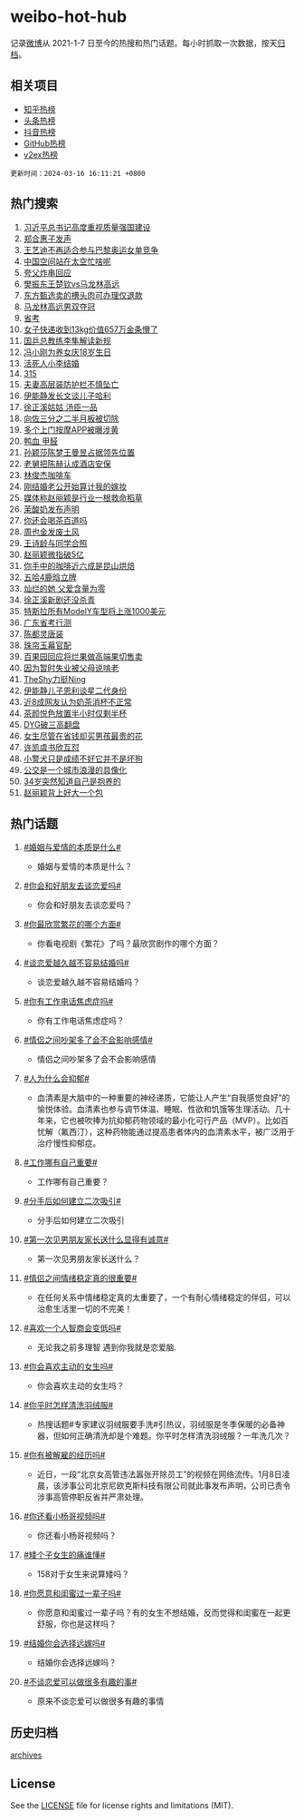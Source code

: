# weibo-hot-hub

记录[微博](https://www.weibo.com)从 2021-1-7 日至今的热搜和热门话题。每小时抓取一次数据，按天[归档](archives)。

## 相关项目

- [知乎热榜](https://github.com/lonnyzhang423/zhihu-hot-hub)
- [头条热榜](https://github.com/lonnyzhang423/toutiao-hot-hub)
- [抖音热榜](https://github.com/lonnyzhang423/douyin-hot-hub)
- [GitHub热榜](https://github.com/lonnyzhang423/github-hot-hub)
- [v2ex热榜](https://github.com/lonnyzhang423/v2ex-hot-hub)


`更新时间：2024-03-16 16:11:21 +0800`

## 热门搜索

1. [习近平总书记高度重视质量强国建设](https://m.weibo.cn/search?containerid=100103type%3D1%26t%3D10%26q%3D%23%E4%B9%A0%E8%BF%91%E5%B9%B3%E6%80%BB%E4%B9%A6%E8%AE%B0%E9%AB%98%E5%BA%A6%E9%87%8D%E8%A7%86%E8%B4%A8%E9%87%8F%E5%BC%BA%E5%9B%BD%E5%BB%BA%E8%AE%BE%23&stream_entry_id=51&isnewpage=1&extparam=seat%3D1%26c_type%3D51%26dgr%3D0%26filter_type%3Drealtimehot%26cate%3D10103%26stream_entry_id%3D51%26pos%3D0%26q%3D%2523%25E4%25B9%25A0%25E8%25BF%2591%25E5%25B9%25B3%25E6%2580%25BB%25E4%25B9%25A6%25E8%25AE%25B0%25E9%25AB%2598%25E5%25BA%25A6%25E9%2587%258D%25E8%25A7%2586%25E8%25B4%25A8%25E9%2587%258F%25E5%25BC%25BA%25E5%259B%25BD%25E5%25BB%25BA%25E8%25AE%25BE%2523%26display_time%3D1710576681%26pre_seqid%3D171057668103701573138)
1. [郑合惠子发声](https://m.weibo.cn/search?containerid=100103type%3D1%26t%3D10%26q%3D%23%E9%83%91%E5%90%88%E6%83%A0%E5%AD%90%E5%8F%91%E5%A3%B0%23&stream_entry_id=31&isnewpage=1&extparam=seat%3D1%26flag%3D1%26c_type%3D31%26cate%3D5001%26filter_type%3Drealtimehot%26dgr%3D0%26pos%3D0%26lcate%3D5001%26stream_entry_id%3D31%26band_rank%3D1%26realpos%3D1%26q%3D%2523%25E9%2583%2591%25E5%2590%2588%25E6%2583%25A0%25E5%25AD%2590%25E5%258F%2591%25E5%25A3%25B0%2523%26display_time%3D1710576681%26pre_seqid%3D171057668103701573138)
1. [王艺迪不再适合参与巴黎奥运女单竞争](https://m.weibo.cn/search?containerid=100103type%3D1%26t%3D10%26q%3D%23%E7%8E%8B%E8%89%BA%E8%BF%AA%E4%B8%8D%E5%86%8D%E9%80%82%E5%90%88%E5%8F%82%E4%B8%8E%E5%B7%B4%E9%BB%8E%E5%A5%A5%E8%BF%90%E5%A5%B3%E5%8D%95%E7%AB%9E%E4%BA%89%23&stream_entry_id=31&isnewpage=1&extparam=seat%3D1%26flag%3D1%26c_type%3D31%26cate%3D5001%26filter_type%3Drealtimehot%26dgr%3D0%26pos%3D1%26lcate%3D5001%26stream_entry_id%3D31%26band_rank%3D2%26realpos%3D2%26q%3D%2523%25E7%258E%258B%25E8%2589%25BA%25E8%25BF%25AA%25E4%25B8%258D%25E5%2586%258D%25E9%2580%2582%25E5%2590%2588%25E5%258F%2582%25E4%25B8%258E%25E5%25B7%25B4%25E9%25BB%258E%25E5%25A5%25A5%25E8%25BF%2590%25E5%25A5%25B3%25E5%258D%2595%25E7%25AB%259E%25E4%25BA%2589%2523%26display_time%3D1710576681%26pre_seqid%3D171057668103701573138)
1. [中国空间站在太空忙啥呢](https://m.weibo.cn/search?containerid=100103type%3D1%26t%3D10%26q%3D%23%E4%B8%AD%E5%9B%BD%E7%A9%BA%E9%97%B4%E7%AB%99%E5%9C%A8%E5%A4%AA%E7%A9%BA%E5%BF%99%E5%95%A5%E5%91%A2%23&stream_entry_id=31&isnewpage=1&extparam=seat%3D1%26flag%3D0%26c_type%3D31%26cate%3D5001%26filter_type%3Drealtimehot%26dgr%3D0%26pos%3D2%26lcate%3D5001%26stream_entry_id%3D31%26band_rank%3D3%26realpos%3D3%26q%3D%2523%25E4%25B8%25AD%25E5%259B%25BD%25E7%25A9%25BA%25E9%2597%25B4%25E7%25AB%2599%25E5%259C%25A8%25E5%25A4%25AA%25E7%25A9%25BA%25E5%25BF%2599%25E5%2595%25A5%25E5%2591%25A2%2523%26display_time%3D1710576681%26pre_seqid%3D171057668103701573138)
1. [夸父炸串回应](https://m.weibo.cn/search?containerid=100103type%3D1%26t%3D10%26q%3D%23%E5%A4%B8%E7%88%B6%E7%82%B8%E4%B8%B2%E5%9B%9E%E5%BA%94%23&stream_entry_id=31&isnewpage=1&extparam=seat%3D1%26flag%3D2%26c_type%3D31%26cate%3D5001%26filter_type%3Drealtimehot%26dgr%3D0%26pos%3D3%26lcate%3D5001%26stream_entry_id%3D31%26band_rank%3D4%26realpos%3D4%26q%3D%2523%25E5%25A4%25B8%25E7%2588%25B6%25E7%2582%25B8%25E4%25B8%25B2%25E5%259B%259E%25E5%25BA%2594%2523%26display_time%3D1710576681%26pre_seqid%3D171057668103701573138)
1. [樊振东王楚钦vs马龙林高远](https://m.weibo.cn/search?containerid=100103type%3D1%26t%3D10%26q%3D%23%E6%A8%8A%E6%8C%AF%E4%B8%9C%E7%8E%8B%E6%A5%9A%E9%92%A6vs%E9%A9%AC%E9%BE%99%E6%9E%97%E9%AB%98%E8%BF%9C%23&stream_entry_id=31&isnewpage=1&extparam=seat%3D1%26flag%3D1%26c_type%3D31%26cate%3D5001%26filter_type%3Drealtimehot%26dgr%3D0%26pos%3D4%26lcate%3D5001%26stream_entry_id%3D31%26band_rank%3D5%26realpos%3D5%26q%3D%2523%25E6%25A8%258A%25E6%258C%25AF%25E4%25B8%259C%25E7%258E%258B%25E6%25A5%259A%25E9%2592%25A6vs%25E9%25A9%25AC%25E9%25BE%2599%25E6%259E%2597%25E9%25AB%2598%25E8%25BF%259C%2523%26display_time%3D1710576681%26pre_seqid%3D171057668103701573138)
1. [东方甄选卖的槽头肉可办理仅退款](https://m.weibo.cn/search?containerid=100103type%3D1%26t%3D10%26q%3D%23%E4%B8%9C%E6%96%B9%E7%94%84%E9%80%89%E5%8D%96%E7%9A%84%E6%A7%BD%E5%A4%B4%E8%82%89%E5%8F%AF%E5%8A%9E%E7%90%86%E4%BB%85%E9%80%80%E6%AC%BE%23&stream_entry_id=31&isnewpage=1&extparam=seat%3D1%26flag%3D0%26c_type%3D31%26cate%3D5001%26filter_type%3Drealtimehot%26dgr%3D0%26pos%3D5%26lcate%3D5001%26stream_entry_id%3D31%26band_rank%3D6%26realpos%3D6%26q%3D%2523%25E4%25B8%259C%25E6%2596%25B9%25E7%2594%2584%25E9%2580%2589%25E5%258D%2596%25E7%259A%2584%25E6%25A7%25BD%25E5%25A4%25B4%25E8%2582%2589%25E5%258F%25AF%25E5%258A%259E%25E7%2590%2586%25E4%25BB%2585%25E9%2580%2580%25E6%25AC%25BE%2523%26display_time%3D1710576681%26pre_seqid%3D171057668103701573138)
1. [马龙林高远男双夺冠](https://m.weibo.cn/search?containerid=100103type%3D1%26t%3D10%26q%3D%23%E9%A9%AC%E9%BE%99%E6%9E%97%E9%AB%98%E8%BF%9C%E7%94%B7%E5%8F%8C%E5%A4%BA%E5%86%A0%23&stream_entry_id=31&isnewpage=1&extparam=seat%3D1%26flag%3D1%26c_type%3D31%26cate%3D5001%26filter_type%3Drealtimehot%26dgr%3D0%26pos%3D6%26lcate%3D5001%26stream_entry_id%3D31%26band_rank%3D7%26realpos%3D7%26q%3D%2523%25E9%25A9%25AC%25E9%25BE%2599%25E6%259E%2597%25E9%25AB%2598%25E8%25BF%259C%25E7%2594%25B7%25E5%258F%258C%25E5%25A4%25BA%25E5%2586%25A0%2523%26display_time%3D1710576681%26pre_seqid%3D171057668103701573138)
1. [省考](https://m.weibo.cn/search?containerid=100103type%3D1%26t%3D10%26q%3D%E7%9C%81%E8%80%83&stream_entry_id=31&isnewpage=1&extparam=seat%3D1%26flag%3D16%26c_type%3D31%26cate%3D5001%26filter_type%3Drealtimehot%26dgr%3D0%26pos%3D7%26lcate%3D5001%26stream_entry_id%3D31%26band_rank%3D8%26realpos%3D8%26q%3D%25E7%259C%2581%25E8%2580%2583%26display_time%3D1710576681%26pre_seqid%3D171057668103701573138)
1. [女子快递收到13kg价值657万金条懵了](https://m.weibo.cn/search?containerid=100103type%3D1%26t%3D10%26q%3D%23%E5%A5%B3%E5%AD%90%E5%BF%AB%E9%80%92%E6%94%B6%E5%88%B013kg%E4%BB%B7%E5%80%BC657%E4%B8%87%E9%87%91%E6%9D%A1%E6%87%B5%E4%BA%86%23&stream_entry_id=31&isnewpage=1&extparam=seat%3D1%26flag%3D0%26c_type%3D31%26cate%3D5001%26filter_type%3Drealtimehot%26dgr%3D0%26pos%3D8%26lcate%3D5001%26stream_entry_id%3D31%26band_rank%3D9%26realpos%3D9%26q%3D%2523%25E5%25A5%25B3%25E5%25AD%2590%25E5%25BF%25AB%25E9%2580%2592%25E6%2594%25B6%25E5%2588%25B013kg%25E4%25BB%25B7%25E5%2580%25BC657%25E4%25B8%2587%25E9%2587%2591%25E6%259D%25A1%25E6%2587%25B5%25E4%25BA%2586%2523%26display_time%3D1710576681%26pre_seqid%3D171057668103701573138)
1. [国乒总教练李隼解读新规](https://m.weibo.cn/search?containerid=100103type%3D1%26t%3D10%26q%3D%23%E5%9B%BD%E4%B9%92%E6%80%BB%E6%95%99%E7%BB%83%E6%9D%8E%E9%9A%BC%E8%A7%A3%E8%AF%BB%E6%96%B0%E8%A7%84%23&stream_entry_id=31&isnewpage=1&extparam=seat%3D1%26flag%3D1%26c_type%3D31%26cate%3D5001%26filter_type%3Drealtimehot%26dgr%3D0%26pos%3D9%26lcate%3D5001%26stream_entry_id%3D31%26band_rank%3D10%26realpos%3D10%26q%3D%2523%25E5%259B%25BD%25E4%25B9%2592%25E6%2580%25BB%25E6%2595%2599%25E7%25BB%2583%25E6%259D%258E%25E9%259A%25BC%25E8%25A7%25A3%25E8%25AF%25BB%25E6%2596%25B0%25E8%25A7%2584%2523%26display_time%3D1710576681%26pre_seqid%3D171057668103701573138)
1. [冯小刚为养女庆18岁生日](https://m.weibo.cn/search?containerid=100103type%3D1%26t%3D10%26q%3D%23%E5%86%AF%E5%B0%8F%E5%88%9A%E4%B8%BA%E5%85%BB%E5%A5%B3%E5%BA%8618%E5%B2%81%E7%94%9F%E6%97%A5%23&stream_entry_id=31&isnewpage=1&extparam=seat%3D1%26flag%3D2%26c_type%3D31%26cate%3D5001%26filter_type%3Drealtimehot%26dgr%3D0%26pos%3D10%26lcate%3D5001%26stream_entry_id%3D31%26band_rank%3D11%26realpos%3D11%26q%3D%2523%25E5%2586%25AF%25E5%25B0%258F%25E5%2588%259A%25E4%25B8%25BA%25E5%2585%25BB%25E5%25A5%25B3%25E5%25BA%258618%25E5%25B2%2581%25E7%2594%259F%25E6%2597%25A5%2523%26display_time%3D1710576681%26pre_seqid%3D171057668103701573138)
1. [活死人小李结婚](https://m.weibo.cn/search?containerid=100103type%3D1%26t%3D10%26q%3D%E6%B4%BB%E6%AD%BB%E4%BA%BA%E5%B0%8F%E6%9D%8E%E7%BB%93%E5%A9%9A&stream_entry_id=31&isnewpage=1&extparam=seat%3D1%26flag%3D2%26c_type%3D31%26cate%3D5001%26filter_type%3Drealtimehot%26dgr%3D0%26pos%3D11%26lcate%3D5001%26stream_entry_id%3D31%26band_rank%3D12%26realpos%3D12%26q%3D%25E6%25B4%25BB%25E6%25AD%25BB%25E4%25BA%25BA%25E5%25B0%258F%25E6%259D%258E%25E7%25BB%2593%25E5%25A9%259A%26display_time%3D1710576681%26pre_seqid%3D171057668103701573138)
1. [315](https://m.weibo.cn/search?containerid=100103type%3D1%26t%3D10%26q%3D315&stream_entry_id=31&isnewpage=1&extparam=seat%3D1%26flag%3D0%26c_type%3D31%26cate%3D5001%26filter_type%3Drealtimehot%26dgr%3D0%26pos%3D12%26lcate%3D5001%26stream_entry_id%3D31%26band_rank%3D13%26realpos%3D13%26q%3D315%26display_time%3D1710576681%26pre_seqid%3D171057668103701573138)
1. [夫妻高层装防护栏不慎坠亡](https://m.weibo.cn/search?containerid=100103type%3D1%26t%3D10%26q%3D%23%E5%A4%AB%E5%A6%BB%E9%AB%98%E5%B1%82%E8%A3%85%E9%98%B2%E6%8A%A4%E6%A0%8F%E4%B8%8D%E6%85%8E%E5%9D%A0%E4%BA%A1%23&stream_entry_id=31&isnewpage=1&extparam=seat%3D1%26flag%3D1%26c_type%3D31%26cate%3D5001%26filter_type%3Drealtimehot%26dgr%3D0%26pos%3D13%26lcate%3D5001%26stream_entry_id%3D31%26band_rank%3D14%26realpos%3D14%26q%3D%2523%25E5%25A4%25AB%25E5%25A6%25BB%25E9%25AB%2598%25E5%25B1%2582%25E8%25A3%2585%25E9%2598%25B2%25E6%258A%25A4%25E6%25A0%258F%25E4%25B8%258D%25E6%2585%258E%25E5%259D%25A0%25E4%25BA%25A1%2523%26display_time%3D1710576681%26pre_seqid%3D171057668103701573138)
1. [伊能静发长文谈儿子哈利](https://m.weibo.cn/search?containerid=100103type%3D1%26t%3D10%26q%3D%23%E4%BC%8A%E8%83%BD%E9%9D%99%E5%8F%91%E9%95%BF%E6%96%87%E8%B0%88%E5%84%BF%E5%AD%90%E5%93%88%E5%88%A9%23&stream_entry_id=31&isnewpage=1&extparam=seat%3D1%26flag%3D1%26c_type%3D31%26cate%3D5001%26filter_type%3Drealtimehot%26dgr%3D0%26pos%3D14%26lcate%3D5001%26stream_entry_id%3D31%26band_rank%3D15%26realpos%3D15%26q%3D%2523%25E4%25BC%258A%25E8%2583%25BD%25E9%259D%2599%25E5%258F%2591%25E9%2595%25BF%25E6%2596%2587%25E8%25B0%2588%25E5%2584%25BF%25E5%25AD%2590%25E5%2593%2588%25E5%2588%25A9%2523%26display_time%3D1710576681%26pre_seqid%3D171057668103701573138)
1. [徐正溪姑姑 汤臣一品](https://m.weibo.cn/search?containerid=100103type%3D1%26t%3D10%26q%3D%E5%BE%90%E6%AD%A3%E6%BA%AA%E5%A7%91%E5%A7%91+%E6%B1%A4%E8%87%A3%E4%B8%80%E5%93%81&stream_entry_id=31&isnewpage=1&extparam=seat%3D1%26flag%3D2%26c_type%3D31%26cate%3D5001%26filter_type%3Drealtimehot%26dgr%3D0%26pos%3D15%26lcate%3D5001%26stream_entry_id%3D31%26band_rank%3D16%26realpos%3D16%26q%3D%25E5%25BE%2590%25E6%25AD%25A3%25E6%25BA%25AA%25E5%25A7%2591%25E5%25A7%2591%2520%25E6%25B1%25A4%25E8%2587%25A3%25E4%25B8%2580%25E5%2593%2581%26display_time%3D1710576681%26pre_seqid%3D171057668103701573138)
1. [向佐三分之二半月板被切除](https://m.weibo.cn/search?containerid=100103type%3D1%26t%3D10%26q%3D%23%E5%90%91%E4%BD%90%E4%B8%89%E5%88%86%E4%B9%8B%E4%BA%8C%E5%8D%8A%E6%9C%88%E6%9D%BF%E8%A2%AB%E5%88%87%E9%99%A4%23&stream_entry_id=31&isnewpage=1&extparam=seat%3D1%26flag%3D1%26c_type%3D31%26cate%3D5001%26filter_type%3Drealtimehot%26dgr%3D0%26pos%3D16%26lcate%3D5001%26stream_entry_id%3D31%26band_rank%3D17%26realpos%3D17%26q%3D%2523%25E5%2590%2591%25E4%25BD%2590%25E4%25B8%2589%25E5%2588%2586%25E4%25B9%258B%25E4%25BA%258C%25E5%258D%258A%25E6%259C%2588%25E6%259D%25BF%25E8%25A2%25AB%25E5%2588%2587%25E9%2599%25A4%2523%26display_time%3D1710576681%26pre_seqid%3D171057668103701573138)
1. [多个上门按摩APP被曝涉黄](https://m.weibo.cn/search?containerid=100103type%3D1%26t%3D10%26q%3D%23%E5%A4%9A%E4%B8%AA%E4%B8%8A%E9%97%A8%E6%8C%89%E6%91%A9APP%E8%A2%AB%E6%9B%9D%E6%B6%89%E9%BB%84%23&stream_entry_id=31&isnewpage=1&extparam=seat%3D1%26flag%3D1%26c_type%3D31%26cate%3D5001%26filter_type%3Drealtimehot%26dgr%3D0%26pos%3D17%26lcate%3D5001%26stream_entry_id%3D31%26band_rank%3D18%26realpos%3D18%26q%3D%2523%25E5%25A4%259A%25E4%25B8%25AA%25E4%25B8%258A%25E9%2597%25A8%25E6%258C%2589%25E6%2591%25A9APP%25E8%25A2%25AB%25E6%259B%259D%25E6%25B6%2589%25E9%25BB%2584%2523%26display_time%3D1710576681%26pre_seqid%3D171057668103701573138)
1. [鸭血 甲醛](https://m.weibo.cn/search?containerid=100103type%3D1%26t%3D10%26q%3D%E9%B8%AD%E8%A1%80+%E7%94%B2%E9%86%9B&stream_entry_id=31&isnewpage=1&extparam=seat%3D1%26flag%3D0%26c_type%3D31%26cate%3D5001%26filter_type%3Drealtimehot%26dgr%3D0%26pos%3D18%26lcate%3D5001%26stream_entry_id%3D31%26band_rank%3D19%26realpos%3D19%26q%3D%25E9%25B8%25AD%25E8%25A1%2580%2520%25E7%2594%25B2%25E9%2586%259B%26display_time%3D1710576681%26pre_seqid%3D171057668103701573138)
1. [孙颖莎陈梦王曼昱占据领先位置](https://m.weibo.cn/search?containerid=100103type%3D1%26t%3D10%26q%3D%23%E5%AD%99%E9%A2%96%E8%8E%8E%E9%99%88%E6%A2%A6%E7%8E%8B%E6%9B%BC%E6%98%B1%E5%8D%A0%E6%8D%AE%E9%A2%86%E5%85%88%E4%BD%8D%E7%BD%AE%23&stream_entry_id=31&isnewpage=1&extparam=seat%3D1%26flag%3D1%26c_type%3D31%26cate%3D5001%26filter_type%3Drealtimehot%26dgr%3D0%26pos%3D19%26lcate%3D5001%26stream_entry_id%3D31%26band_rank%3D20%26realpos%3D20%26q%3D%2523%25E5%25AD%2599%25E9%25A2%2596%25E8%258E%258E%25E9%2599%2588%25E6%25A2%25A6%25E7%258E%258B%25E6%259B%25BC%25E6%2598%25B1%25E5%258D%25A0%25E6%258D%25AE%25E9%25A2%2586%25E5%2585%2588%25E4%25BD%258D%25E7%25BD%25AE%2523%26display_time%3D1710576681%26pre_seqid%3D171057668103701573138)
1. [老舅把陈赫认成酒店安保](https://m.weibo.cn/search?containerid=100103type%3D1%26t%3D10%26q%3D%23%E8%80%81%E8%88%85%E6%8A%8A%E9%99%88%E8%B5%AB%E8%AE%A4%E6%88%90%E9%85%92%E5%BA%97%E5%AE%89%E4%BF%9D%23&stream_entry_id=31&isnewpage=1&extparam=seat%3D1%26flag%3D0%26c_type%3D31%26cate%3D5001%26filter_type%3Drealtimehot%26dgr%3D0%26pos%3D20%26lcate%3D5001%26stream_entry_id%3D31%26band_rank%3D21%26realpos%3D21%26q%3D%2523%25E8%2580%2581%25E8%2588%2585%25E6%258A%258A%25E9%2599%2588%25E8%25B5%25AB%25E8%25AE%25A4%25E6%2588%2590%25E9%2585%2592%25E5%25BA%2597%25E5%25AE%2589%25E4%25BF%259D%2523%26display_time%3D1710576681%26pre_seqid%3D171057668103701573138)
1. [林俊杰咖啡车](https://m.weibo.cn/search?containerid=100103type%3D1%26t%3D10%26q%3D%E6%9E%97%E4%BF%8A%E6%9D%B0%E5%92%96%E5%95%A1%E8%BD%A6&stream_entry_id=31&isnewpage=1&extparam=seat%3D1%26flag%3D1%26c_type%3D31%26cate%3D5001%26filter_type%3Drealtimehot%26dgr%3D0%26pos%3D21%26lcate%3D5001%26stream_entry_id%3D31%26band_rank%3D22%26realpos%3D22%26q%3D%25E6%259E%2597%25E4%25BF%258A%25E6%259D%25B0%25E5%2592%2596%25E5%2595%25A1%25E8%25BD%25A6%26display_time%3D1710576681%26pre_seqid%3D171057668103701573138)
1. [刚结婚老公开始算计我的嫁妆](https://m.weibo.cn/search?containerid=100103type%3D1%26t%3D10%26q%3D%23%E5%88%9A%E7%BB%93%E5%A9%9A%E8%80%81%E5%85%AC%E5%BC%80%E5%A7%8B%E7%AE%97%E8%AE%A1%E6%88%91%E7%9A%84%E5%AB%81%E5%A6%86%23&stream_entry_id=31&isnewpage=1&extparam=seat%3D1%26flag%3D0%26c_type%3D31%26cate%3D5001%26filter_type%3Drealtimehot%26dgr%3D0%26pos%3D22%26lcate%3D5001%26stream_entry_id%3D31%26band_rank%3D23%26realpos%3D23%26q%3D%2523%25E5%2588%259A%25E7%25BB%2593%25E5%25A9%259A%25E8%2580%2581%25E5%2585%25AC%25E5%25BC%2580%25E5%25A7%258B%25E7%25AE%2597%25E8%25AE%25A1%25E6%2588%2591%25E7%259A%2584%25E5%25AB%2581%25E5%25A6%2586%2523%26display_time%3D1710576681%26pre_seqid%3D171057668103701573138)
1. [媒体称赵丽颖是行业一根救命稻草](https://m.weibo.cn/search?containerid=100103type%3D1%26t%3D10%26q%3D%23%E5%AA%92%E4%BD%93%E7%A7%B0%E8%B5%B5%E4%B8%BD%E9%A2%96%E6%98%AF%E8%A1%8C%E4%B8%9A%E4%B8%80%E6%A0%B9%E6%95%91%E5%91%BD%E7%A8%BB%E8%8D%89%23&stream_entry_id=31&isnewpage=1&extparam=seat%3D1%26flag%3D0%26c_type%3D31%26cate%3D5001%26filter_type%3Drealtimehot%26dgr%3D0%26pos%3D23%26lcate%3D5001%26stream_entry_id%3D31%26band_rank%3D24%26realpos%3D24%26q%3D%2523%25E5%25AA%2592%25E4%25BD%2593%25E7%25A7%25B0%25E8%25B5%25B5%25E4%25B8%25BD%25E9%25A2%2596%25E6%2598%25AF%25E8%25A1%258C%25E4%25B8%259A%25E4%25B8%2580%25E6%25A0%25B9%25E6%2595%2591%25E5%2591%25BD%25E7%25A8%25BB%25E8%258D%2589%2523%26display_time%3D1710576681%26pre_seqid%3D171057668103701573138)
1. [茉酸奶发布声明](https://m.weibo.cn/search?containerid=100103type%3D1%26t%3D10%26q%3D%23%E8%8C%89%E9%85%B8%E5%A5%B6%E5%8F%91%E5%B8%83%E5%A3%B0%E6%98%8E%23&stream_entry_id=31&isnewpage=1&extparam=seat%3D1%26flag%3D0%26c_type%3D31%26cate%3D5001%26filter_type%3Drealtimehot%26dgr%3D0%26pos%3D24%26lcate%3D5001%26stream_entry_id%3D31%26band_rank%3D25%26realpos%3D25%26q%3D%2523%25E8%258C%2589%25E9%2585%25B8%25E5%25A5%25B6%25E5%258F%2591%25E5%25B8%2583%25E5%25A3%25B0%25E6%2598%258E%2523%26display_time%3D1710576681%26pre_seqid%3D171057668103701573138)
1. [你还会喝茶百道吗](https://m.weibo.cn/search?containerid=100103type%3D1%26t%3D10%26q%3D%23%E4%BD%A0%E8%BF%98%E4%BC%9A%E5%96%9D%E8%8C%B6%E7%99%BE%E9%81%93%E5%90%97%23&stream_entry_id=31&isnewpage=1&extparam=seat%3D1%26flag%3D0%26c_type%3D31%26cate%3D5001%26filter_type%3Drealtimehot%26dgr%3D0%26pos%3D25%26lcate%3D5001%26stream_entry_id%3D31%26band_rank%3D26%26realpos%3D26%26q%3D%2523%25E4%25BD%25A0%25E8%25BF%2598%25E4%25BC%259A%25E5%2596%259D%25E8%258C%25B6%25E7%2599%25BE%25E9%2581%2593%25E5%2590%2597%2523%26display_time%3D1710576681%26pre_seqid%3D171057668103701573138)
1. [周也金发废土风](https://m.weibo.cn/search?containerid=100103type%3D1%26t%3D10%26q%3D%23%E5%91%A8%E4%B9%9F%E9%87%91%E5%8F%91%E5%BA%9F%E5%9C%9F%E9%A3%8E%23&stream_entry_id=31&isnewpage=1&extparam=seat%3D1%26flag%3D1%26c_type%3D31%26cate%3D5001%26filter_type%3Drealtimehot%26dgr%3D0%26pos%3D26%26lcate%3D5001%26stream_entry_id%3D31%26band_rank%3D27%26realpos%3D27%26q%3D%2523%25E5%2591%25A8%25E4%25B9%259F%25E9%2587%2591%25E5%258F%2591%25E5%25BA%259F%25E5%259C%259F%25E9%25A3%258E%2523%26display_time%3D1710576681%26pre_seqid%3D171057668103701573138)
1. [王诗龄与同学合照](https://m.weibo.cn/search?containerid=100103type%3D1%26t%3D10%26q%3D%23%E7%8E%8B%E8%AF%97%E9%BE%84%E4%B8%8E%E5%90%8C%E5%AD%A6%E5%90%88%E7%85%A7%23&stream_entry_id=31&isnewpage=1&extparam=seat%3D1%26flag%3D0%26c_type%3D31%26cate%3D5001%26filter_type%3Drealtimehot%26dgr%3D0%26pos%3D27%26lcate%3D5001%26stream_entry_id%3D31%26band_rank%3D28%26realpos%3D28%26q%3D%2523%25E7%258E%258B%25E8%25AF%2597%25E9%25BE%2584%25E4%25B8%258E%25E5%2590%258C%25E5%25AD%25A6%25E5%2590%2588%25E7%2585%25A7%2523%26display_time%3D1710576681%26pre_seqid%3D171057668103701573138)
1. [赵丽颖微指破5亿](https://m.weibo.cn/search?containerid=100103type%3D1%26t%3D10%26q%3D%23%E8%B5%B5%E4%B8%BD%E9%A2%96%E5%BE%AE%E6%8C%87%E7%A0%B45%E4%BA%BF%23&stream_entry_id=31&isnewpage=1&extparam=seat%3D1%26flag%3D1%26c_type%3D31%26cate%3D5001%26filter_type%3Drealtimehot%26dgr%3D0%26pos%3D28%26lcate%3D5001%26stream_entry_id%3D31%26band_rank%3D29%26realpos%3D29%26q%3D%2523%25E8%25B5%25B5%25E4%25B8%25BD%25E9%25A2%2596%25E5%25BE%25AE%25E6%258C%2587%25E7%25A0%25B45%25E4%25BA%25BF%2523%26display_time%3D1710576681%26pre_seqid%3D171057668103701573138)
1. [你手中的咖啡近六成是昆山烘焙](https://m.weibo.cn/search?containerid=100103type%3D1%26t%3D10%26q%3D%23%E4%BD%A0%E6%89%8B%E4%B8%AD%E7%9A%84%E5%92%96%E5%95%A1%E8%BF%91%E5%85%AD%E6%88%90%E6%98%AF%E6%98%86%E5%B1%B1%E7%83%98%E7%84%99%23&stream_entry_id=31&isnewpage=1&extparam=seat%3D1%26flag%3D0%26c_type%3D31%26cate%3D5001%26filter_type%3Drealtimehot%26dgr%3D0%26pos%3D29%26lcate%3D5001%26stream_entry_id%3D31%26band_rank%3D30%26realpos%3D30%26q%3D%2523%25E4%25BD%25A0%25E6%2589%258B%25E4%25B8%25AD%25E7%259A%2584%25E5%2592%2596%25E5%2595%25A1%25E8%25BF%2591%25E5%2585%25AD%25E6%2588%2590%25E6%2598%25AF%25E6%2598%2586%25E5%25B1%25B1%25E7%2583%2598%25E7%2584%2599%2523%26display_time%3D1710576681%26pre_seqid%3D171057668103701573138)
1. [五哈4鹿晗立牌](https://m.weibo.cn/search?containerid=100103type%3D1%26t%3D10%26q%3D%23%E4%BA%94%E5%93%884%E9%B9%BF%E6%99%97%E7%AB%8B%E7%89%8C%23&stream_entry_id=31&isnewpage=1&extparam=seat%3D1%26flag%3D1%26c_type%3D31%26cate%3D5001%26filter_type%3Drealtimehot%26dgr%3D0%26pos%3D30%26lcate%3D5001%26stream_entry_id%3D31%26band_rank%3D31%26realpos%3D31%26q%3D%2523%25E4%25BA%2594%25E5%2593%25884%25E9%25B9%25BF%25E6%2599%2597%25E7%25AB%258B%25E7%2589%258C%2523%26display_time%3D1710576681%26pre_seqid%3D171057668103701573138)
1. [灿烂的她 父爱含量为零](https://m.weibo.cn/search?containerid=100103type%3D1%26t%3D10%26q%3D%E7%81%BF%E7%83%82%E7%9A%84%E5%A5%B9+%E7%88%B6%E7%88%B1%E5%90%AB%E9%87%8F%E4%B8%BA%E9%9B%B6&stream_entry_id=31&isnewpage=1&extparam=seat%3D1%26flag%3D1%26c_type%3D31%26cate%3D5001%26filter_type%3Drealtimehot%26dgr%3D0%26pos%3D31%26lcate%3D5001%26stream_entry_id%3D31%26band_rank%3D32%26realpos%3D32%26q%3D%25E7%2581%25BF%25E7%2583%2582%25E7%259A%2584%25E5%25A5%25B9%2520%25E7%2588%25B6%25E7%2588%25B1%25E5%2590%25AB%25E9%2587%258F%25E4%25B8%25BA%25E9%259B%25B6%26display_time%3D1710576681%26pre_seqid%3D171057668103701573138)
1. [徐正溪新剧还没杀青](https://m.weibo.cn/search?containerid=100103type%3D1%26t%3D10%26q%3D%23%E5%BE%90%E6%AD%A3%E6%BA%AA%E6%96%B0%E5%89%A7%E8%BF%98%E6%B2%A1%E6%9D%80%E9%9D%92%23&stream_entry_id=31&isnewpage=1&extparam=seat%3D1%26flag%3D0%26c_type%3D31%26cate%3D5001%26filter_type%3Drealtimehot%26dgr%3D0%26pos%3D32%26lcate%3D5001%26stream_entry_id%3D31%26band_rank%3D33%26realpos%3D33%26q%3D%2523%25E5%25BE%2590%25E6%25AD%25A3%25E6%25BA%25AA%25E6%2596%25B0%25E5%2589%25A7%25E8%25BF%2598%25E6%25B2%25A1%25E6%259D%2580%25E9%259D%2592%2523%26display_time%3D1710576681%26pre_seqid%3D171057668103701573138)
1. [特斯拉所有ModelY车型将上涨1000美元](https://m.weibo.cn/search?containerid=100103type%3D1%26t%3D10%26q%3D%23%E7%89%B9%E6%96%AF%E6%8B%89%E6%89%80%E6%9C%89ModelY%E8%BD%A6%E5%9E%8B%E5%B0%86%E4%B8%8A%E6%B6%A81000%E7%BE%8E%E5%85%83%23&stream_entry_id=31&isnewpage=1&extparam=seat%3D1%26flag%3D1%26c_type%3D31%26cate%3D5001%26filter_type%3Drealtimehot%26dgr%3D0%26pos%3D33%26lcate%3D5001%26stream_entry_id%3D31%26band_rank%3D34%26realpos%3D34%26q%3D%2523%25E7%2589%25B9%25E6%2596%25AF%25E6%258B%2589%25E6%2589%2580%25E6%259C%2589ModelY%25E8%25BD%25A6%25E5%259E%258B%25E5%25B0%2586%25E4%25B8%258A%25E6%25B6%25A81000%25E7%25BE%258E%25E5%2585%2583%2523%26display_time%3D1710576681%26pre_seqid%3D171057668103701573138)
1. [广东省考行测](https://m.weibo.cn/search?containerid=100103type%3D1%26t%3D10%26q%3D%E5%B9%BF%E4%B8%9C%E7%9C%81%E8%80%83%E8%A1%8C%E6%B5%8B&stream_entry_id=31&isnewpage=1&extparam=seat%3D1%26flag%3D1%26c_type%3D31%26cate%3D5001%26filter_type%3Drealtimehot%26dgr%3D0%26pos%3D34%26lcate%3D5001%26stream_entry_id%3D31%26band_rank%3D35%26realpos%3D35%26q%3D%25E5%25B9%25BF%25E4%25B8%259C%25E7%259C%2581%25E8%2580%2583%25E8%25A1%258C%25E6%25B5%258B%26display_time%3D1710576681%26pre_seqid%3D171057668103701573138)
1. [陈都灵唐装](https://m.weibo.cn/search?containerid=100103type%3D1%26t%3D10%26q%3D%E9%99%88%E9%83%BD%E7%81%B5%E5%94%90%E8%A3%85&stream_entry_id=31&isnewpage=1&extparam=seat%3D1%26flag%3D0%26c_type%3D31%26cate%3D5001%26filter_type%3Drealtimehot%26dgr%3D0%26pos%3D35%26lcate%3D5001%26stream_entry_id%3D31%26band_rank%3D36%26realpos%3D36%26q%3D%25E9%2599%2588%25E9%2583%25BD%25E7%2581%25B5%25E5%2594%2590%25E8%25A3%2585%26display_time%3D1710576681%26pre_seqid%3D171057668103701573138)
1. [珠帘玉幕官配](https://m.weibo.cn/search?containerid=100103type%3D1%26t%3D10%26q%3D%E7%8F%A0%E5%B8%98%E7%8E%89%E5%B9%95%E5%AE%98%E9%85%8D&stream_entry_id=31&isnewpage=1&extparam=seat%3D1%26flag%3D1%26c_type%3D31%26cate%3D5001%26filter_type%3Drealtimehot%26dgr%3D0%26pos%3D36%26lcate%3D5001%26stream_entry_id%3D31%26band_rank%3D37%26realpos%3D37%26q%3D%25E7%258F%25A0%25E5%25B8%2598%25E7%258E%2589%25E5%25B9%2595%25E5%25AE%2598%25E9%2585%258D%26display_time%3D1710576681%26pre_seqid%3D171057668103701573138)
1. [百果园回应将烂果做高端果切售卖](https://m.weibo.cn/search?containerid=100103type%3D1%26t%3D10%26q%3D%23%E7%99%BE%E6%9E%9C%E5%9B%AD%E5%9B%9E%E5%BA%94%E5%B0%86%E7%83%82%E6%9E%9C%E5%81%9A%E9%AB%98%E7%AB%AF%E6%9E%9C%E5%88%87%E5%94%AE%E5%8D%96%23&stream_entry_id=31&isnewpage=1&extparam=seat%3D1%26flag%3D0%26c_type%3D31%26cate%3D5001%26filter_type%3Drealtimehot%26dgr%3D0%26pos%3D37%26lcate%3D5001%26stream_entry_id%3D31%26band_rank%3D38%26realpos%3D38%26q%3D%2523%25E7%2599%25BE%25E6%259E%259C%25E5%259B%25AD%25E5%259B%259E%25E5%25BA%2594%25E5%25B0%2586%25E7%2583%2582%25E6%259E%259C%25E5%2581%259A%25E9%25AB%2598%25E7%25AB%25AF%25E6%259E%259C%25E5%2588%2587%25E5%2594%25AE%25E5%258D%2596%2523%26display_time%3D1710576681%26pre_seqid%3D171057668103701573138)
1. [因为暂时失业被父母说啃老](https://m.weibo.cn/search?containerid=100103type%3D1%26t%3D10%26q%3D%23%E5%9B%A0%E4%B8%BA%E6%9A%82%E6%97%B6%E5%A4%B1%E4%B8%9A%E8%A2%AB%E7%88%B6%E6%AF%8D%E8%AF%B4%E5%95%83%E8%80%81%23&stream_entry_id=31&isnewpage=1&extparam=seat%3D1%26flag%3D0%26c_type%3D31%26cate%3D5001%26filter_type%3Drealtimehot%26dgr%3D0%26pos%3D38%26lcate%3D5001%26stream_entry_id%3D31%26band_rank%3D39%26realpos%3D39%26q%3D%2523%25E5%259B%25A0%25E4%25B8%25BA%25E6%259A%2582%25E6%2597%25B6%25E5%25A4%25B1%25E4%25B8%259A%25E8%25A2%25AB%25E7%2588%25B6%25E6%25AF%258D%25E8%25AF%25B4%25E5%2595%2583%25E8%2580%2581%2523%26display_time%3D1710576681%26pre_seqid%3D171057668103701573138)
1. [TheShy力挺Ning](https://m.weibo.cn/search?containerid=100103type%3D1%26t%3D10%26q%3D%23TheShy%E5%8A%9B%E6%8C%BANing%23&stream_entry_id=31&isnewpage=1&extparam=seat%3D1%26flag%3D0%26c_type%3D31%26cate%3D5001%26filter_type%3Drealtimehot%26dgr%3D0%26pos%3D39%26lcate%3D5001%26stream_entry_id%3D31%26band_rank%3D40%26realpos%3D40%26q%3D%2523TheShy%25E5%258A%259B%25E6%258C%25BANing%2523%26display_time%3D1710576681%26pre_seqid%3D171057668103701573138)
1. [伊能静儿子恩利谈星二代身份](https://m.weibo.cn/search?containerid=100103type%3D1%26t%3D10%26q%3D%23%E4%BC%8A%E8%83%BD%E9%9D%99%E5%84%BF%E5%AD%90%E6%81%A9%E5%88%A9%E8%B0%88%E6%98%9F%E4%BA%8C%E4%BB%A3%E8%BA%AB%E4%BB%BD%23&stream_entry_id=31&isnewpage=1&extparam=seat%3D1%26flag%3D1%26c_type%3D31%26cate%3D5001%26filter_type%3Drealtimehot%26dgr%3D0%26pos%3D40%26lcate%3D5001%26stream_entry_id%3D31%26band_rank%3D41%26realpos%3D41%26q%3D%2523%25E4%25BC%258A%25E8%2583%25BD%25E9%259D%2599%25E5%2584%25BF%25E5%25AD%2590%25E6%2581%25A9%25E5%2588%25A9%25E8%25B0%2588%25E6%2598%259F%25E4%25BA%258C%25E4%25BB%25A3%25E8%25BA%25AB%25E4%25BB%25BD%2523%26display_time%3D1710576681%26pre_seqid%3D171057668103701573138)
1. [近8成网友认为奶茶消杯不正常](https://m.weibo.cn/search?containerid=100103type%3D1%26t%3D10%26q%3D%23%E8%BF%918%E6%88%90%E7%BD%91%E5%8F%8B%E8%AE%A4%E4%B8%BA%E5%A5%B6%E8%8C%B6%E6%B6%88%E6%9D%AF%E4%B8%8D%E6%AD%A3%E5%B8%B8%23&stream_entry_id=31&isnewpage=1&extparam=seat%3D1%26flag%3D0%26c_type%3D31%26cate%3D5001%26filter_type%3Drealtimehot%26dgr%3D0%26pos%3D41%26lcate%3D5001%26stream_entry_id%3D31%26band_rank%3D42%26realpos%3D42%26q%3D%2523%25E8%25BF%25918%25E6%2588%2590%25E7%25BD%2591%25E5%258F%258B%25E8%25AE%25A4%25E4%25B8%25BA%25E5%25A5%25B6%25E8%258C%25B6%25E6%25B6%2588%25E6%259D%25AF%25E4%25B8%258D%25E6%25AD%25A3%25E5%25B8%25B8%2523%26display_time%3D1710576681%26pre_seqid%3D171057668103701573138)
1. [茶颜悦色放置半小时仅剩半杯](https://m.weibo.cn/search?containerid=100103type%3D1%26t%3D10%26q%3D%23%E8%8C%B6%E9%A2%9C%E6%82%A6%E8%89%B2%E6%94%BE%E7%BD%AE%E5%8D%8A%E5%B0%8F%E6%97%B6%E4%BB%85%E5%89%A9%E5%8D%8A%E6%9D%AF%23&stream_entry_id=31&isnewpage=1&extparam=seat%3D1%26flag%3D0%26c_type%3D31%26cate%3D5001%26filter_type%3Drealtimehot%26dgr%3D0%26pos%3D42%26lcate%3D5001%26stream_entry_id%3D31%26band_rank%3D43%26realpos%3D43%26q%3D%2523%25E8%258C%25B6%25E9%25A2%259C%25E6%2582%25A6%25E8%2589%25B2%25E6%2594%25BE%25E7%25BD%25AE%25E5%258D%258A%25E5%25B0%258F%25E6%2597%25B6%25E4%25BB%2585%25E5%2589%25A9%25E5%258D%258A%25E6%259D%25AF%2523%26display_time%3D1710576681%26pre_seqid%3D171057668103701573138)
1. [DYG破三高翻盘](https://m.weibo.cn/search?containerid=100103type%3D1%26t%3D10%26q%3D%23DYG%E7%A0%B4%E4%B8%89%E9%AB%98%E7%BF%BB%E7%9B%98%23&stream_entry_id=31&isnewpage=1&extparam=seat%3D1%26flag%3D1%26c_type%3D31%26cate%3D5001%26filter_type%3Drealtimehot%26dgr%3D0%26pos%3D43%26lcate%3D5001%26stream_entry_id%3D31%26band_rank%3D44%26realpos%3D44%26q%3D%2523DYG%25E7%25A0%25B4%25E4%25B8%2589%25E9%25AB%2598%25E7%25BF%25BB%25E7%259B%2598%2523%26display_time%3D1710576681%26pre_seqid%3D171057668103701573138)
1. [女生尽管在省钱却买男孩最贵的花](https://m.weibo.cn/search?containerid=100103type%3D1%26t%3D10%26q%3D%23%E5%A5%B3%E7%94%9F%E5%B0%BD%E7%AE%A1%E5%9C%A8%E7%9C%81%E9%92%B1%E5%8D%B4%E4%B9%B0%E7%94%B7%E5%AD%A9%E6%9C%80%E8%B4%B5%E7%9A%84%E8%8A%B1%23&stream_entry_id=31&isnewpage=1&extparam=seat%3D1%26flag%3D1%26c_type%3D31%26cate%3D5001%26filter_type%3Drealtimehot%26dgr%3D0%26pos%3D44%26lcate%3D5001%26stream_entry_id%3D31%26band_rank%3D45%26realpos%3D45%26q%3D%2523%25E5%25A5%25B3%25E7%2594%259F%25E5%25B0%25BD%25E7%25AE%25A1%25E5%259C%25A8%25E7%259C%2581%25E9%2592%25B1%25E5%258D%25B4%25E4%25B9%25B0%25E7%2594%25B7%25E5%25AD%25A9%25E6%259C%2580%25E8%25B4%25B5%25E7%259A%2584%25E8%258A%25B1%2523%26display_time%3D1710576681%26pre_seqid%3D171057668103701573138)
1. [许凯虞书欣互怼](https://m.weibo.cn/search?containerid=100103type%3D1%26t%3D10%26q%3D%23%E8%AE%B8%E5%87%AF%E8%99%9E%E4%B9%A6%E6%AC%A3%E4%BA%92%E6%80%BC%23&stream_entry_id=31&isnewpage=1&extparam=seat%3D1%26flag%3D1%26c_type%3D31%26cate%3D5001%26filter_type%3Drealtimehot%26dgr%3D0%26pos%3D45%26lcate%3D5001%26stream_entry_id%3D31%26band_rank%3D46%26realpos%3D46%26q%3D%2523%25E8%25AE%25B8%25E5%2587%25AF%25E8%2599%259E%25E4%25B9%25A6%25E6%25AC%25A3%25E4%25BA%2592%25E6%2580%25BC%2523%26display_time%3D1710576681%26pre_seqid%3D171057668103701573138)
1. [小警犬只是成绩不好它并不是坏狗](https://m.weibo.cn/search?containerid=100103type%3D1%26t%3D10%26q%3D%23%E5%B0%8F%E8%AD%A6%E7%8A%AC%E5%8F%AA%E6%98%AF%E6%88%90%E7%BB%A9%E4%B8%8D%E5%A5%BD%E5%AE%83%E5%B9%B6%E4%B8%8D%E6%98%AF%E5%9D%8F%E7%8B%97%23&stream_entry_id=31&isnewpage=1&extparam=seat%3D1%26flag%3D0%26c_type%3D31%26cate%3D5001%26filter_type%3Drealtimehot%26dgr%3D0%26pos%3D46%26lcate%3D5001%26stream_entry_id%3D31%26band_rank%3D47%26realpos%3D47%26q%3D%2523%25E5%25B0%258F%25E8%25AD%25A6%25E7%258A%25AC%25E5%258F%25AA%25E6%2598%25AF%25E6%2588%2590%25E7%25BB%25A9%25E4%25B8%258D%25E5%25A5%25BD%25E5%25AE%2583%25E5%25B9%25B6%25E4%25B8%258D%25E6%2598%25AF%25E5%259D%258F%25E7%258B%2597%2523%26display_time%3D1710576681%26pre_seqid%3D171057668103701573138)
1. [公交是一个城市浪漫的具像化](https://m.weibo.cn/search?containerid=100103type%3D1%26t%3D10%26q%3D%23%E5%85%AC%E4%BA%A4%E6%98%AF%E4%B8%80%E4%B8%AA%E5%9F%8E%E5%B8%82%E6%B5%AA%E6%BC%AB%E7%9A%84%E5%85%B7%E5%83%8F%E5%8C%96%23&stream_entry_id=31&isnewpage=1&extparam=seat%3D1%26flag%3D1%26c_type%3D31%26cate%3D5001%26filter_type%3Drealtimehot%26dgr%3D0%26pos%3D47%26lcate%3D5001%26stream_entry_id%3D31%26band_rank%3D48%26realpos%3D48%26q%3D%2523%25E5%2585%25AC%25E4%25BA%25A4%25E6%2598%25AF%25E4%25B8%2580%25E4%25B8%25AA%25E5%259F%258E%25E5%25B8%2582%25E6%25B5%25AA%25E6%25BC%25AB%25E7%259A%2584%25E5%2585%25B7%25E5%2583%258F%25E5%258C%2596%2523%26display_time%3D1710576681%26pre_seqid%3D171057668103701573138)
1. [34岁突然知道自己是抱养的](https://m.weibo.cn/search?containerid=100103type%3D1%26t%3D10%26q%3D%2334%E5%B2%81%E7%AA%81%E7%84%B6%E7%9F%A5%E9%81%93%E8%87%AA%E5%B7%B1%E6%98%AF%E6%8A%B1%E5%85%BB%E7%9A%84%23&stream_entry_id=31&isnewpage=1&extparam=seat%3D1%26flag%3D0%26c_type%3D31%26cate%3D5001%26filter_type%3Drealtimehot%26dgr%3D0%26pos%3D48%26lcate%3D5001%26stream_entry_id%3D31%26band_rank%3D49%26realpos%3D49%26q%3D%252334%25E5%25B2%2581%25E7%25AA%2581%25E7%2584%25B6%25E7%259F%25A5%25E9%2581%2593%25E8%2587%25AA%25E5%25B7%25B1%25E6%2598%25AF%25E6%258A%25B1%25E5%2585%25BB%25E7%259A%2584%2523%26display_time%3D1710576681%26pre_seqid%3D171057668103701573138)
1. [赵丽颖背上好大一个包](https://m.weibo.cn/search?containerid=100103type%3D1%26t%3D10%26q%3D%23%E8%B5%B5%E4%B8%BD%E9%A2%96%E8%83%8C%E4%B8%8A%E5%A5%BD%E5%A4%A7%E4%B8%80%E4%B8%AA%E5%8C%85%23&stream_entry_id=31&isnewpage=1&extparam=seat%3D1%26flag%3D0%26c_type%3D31%26cate%3D5001%26filter_type%3Drealtimehot%26dgr%3D0%26pos%3D49%26lcate%3D5001%26stream_entry_id%3D31%26band_rank%3D50%26realpos%3D50%26q%3D%2523%25E8%25B5%25B5%25E4%25B8%25BD%25E9%25A2%2596%25E8%2583%258C%25E4%25B8%258A%25E5%25A5%25BD%25E5%25A4%25A7%25E4%25B8%2580%25E4%25B8%25AA%25E5%258C%2585%2523%26display_time%3D1710576681%26pre_seqid%3D171057668103701573138)

## 热门话题

1. [#婚姻与爱情的本质是什么#](https://m.weibo.cn/search?containerid=231522type%3D1%26t%3D10%26q%3D%23%E5%A9%9A%E5%A7%BB%E4%B8%8E%E7%88%B1%E6%83%85%E7%9A%84%E6%9C%AC%E8%B4%A8%E6%98%AF%E4%BB%80%E4%B9%88%23&stream_entry_id=128&isnewpage=1&extparam=seat%3D1%26c_type%3D128%26dgr%3D0%26lcate%3D5004%26cate%3D5004%26pos%3D1-0-0%26unitid%3D1704881162756%26display_time%3D1710576681%26pre_seqid%3D1710576681836016161229)
    - 婚姻与爱情的本质是什么？

1. [#你会和好朋友去谈恋爱吗#](https://m.weibo.cn/search?containerid=231522type%3D1%26t%3D10%26q%3D%23%E4%BD%A0%E4%BC%9A%E5%92%8C%E5%A5%BD%E6%9C%8B%E5%8F%8B%E5%8E%BB%E8%B0%88%E6%81%8B%E7%88%B1%E5%90%97%23&stream_entry_id=128&isnewpage=1&extparam=seat%3D1%26c_type%3D128%26dgr%3D0%26lcate%3D5004%26cate%3D5004%26pos%3D1-0-1%26unitid%3D1704849959446%26display_time%3D1710576681%26pre_seqid%3D1710576681836016161229)
    - 你会和好朋友去谈恋爱吗？

1. [#你最欣赏繁花的哪个方面#](https://m.weibo.cn/search?containerid=231522type%3D1%26t%3D10%26q%3D%23%E4%BD%A0%E6%9C%80%E6%AC%A3%E8%B5%8F%E7%B9%81%E8%8A%B1%E7%9A%84%E5%93%AA%E4%B8%AA%E6%96%B9%E9%9D%A2%23&stream_entry_id=128&isnewpage=1&extparam=seat%3D1%26c_type%3D128%26dgr%3D0%26lcate%3D5004%26cate%3D5004%26pos%3D1-0-2%26unitid%3D1704872158127%26display_time%3D1710576681%26pre_seqid%3D1710576681836016161229)
    - 你看电视剧《繁花》了吗？最欣赏剧作的哪个方面？

1. [#谈恋爱越久越不容易结婚吗#](https://m.weibo.cn/search?containerid=231522type%3D1%26t%3D10%26q%3D%23%E8%B0%88%E6%81%8B%E7%88%B1%E8%B6%8A%E4%B9%85%E8%B6%8A%E4%B8%8D%E5%AE%B9%E6%98%93%E7%BB%93%E5%A9%9A%E5%90%97%23&stream_entry_id=128&isnewpage=1&extparam=seat%3D1%26c_type%3D128%26dgr%3D0%26lcate%3D5004%26cate%3D5004%26pos%3D1-0-3%26unitid%3D1704871559387%26display_time%3D1710576681%26pre_seqid%3D1710576681836016161229)
    - 谈恋爱越久越不容易结婚吗？

1. [#你有工作电话焦虑症吗#](https://m.weibo.cn/search?containerid=231522type%3D1%26t%3D10%26q%3D%23%E4%BD%A0%E6%9C%89%E5%B7%A5%E4%BD%9C%E7%94%B5%E8%AF%9D%E7%84%A6%E8%99%91%E7%97%87%E5%90%97%23&stream_entry_id=128&isnewpage=1&extparam=seat%3D1%26c_type%3D128%26dgr%3D0%26lcate%3D5004%26cate%3D5004%26pos%3D1-0-4%26unitid%3D1704877884678%26display_time%3D1710576681%26pre_seqid%3D1710576681836016161229)
    - 你有工作电话焦虑症吗？

1. [#情侣之间吵架多了会不会影响感情#](https://m.weibo.cn/search?containerid=231522type%3D1%26t%3D10%26q%3D%23%E6%83%85%E4%BE%A3%E4%B9%8B%E9%97%B4%E5%90%B5%E6%9E%B6%E5%A4%9A%E4%BA%86%E4%BC%9A%E4%B8%8D%E4%BC%9A%E5%BD%B1%E5%93%8D%E6%84%9F%E6%83%85%23&stream_entry_id=128&isnewpage=1&extparam=seat%3D1%26c_type%3D128%26dgr%3D0%26lcate%3D5004%26cate%3D5004%26pos%3D1-0-5%26unitid%3D1704792093809%26display_time%3D1710576681%26pre_seqid%3D1710576681836016161229)
    - 情侣之间吵架多了会不会影响感情

1. [#人为什么会抑郁#](https://m.weibo.cn/search?containerid=231522type%3D1%26t%3D10%26q%3D%23%E4%BA%BA%E4%B8%BA%E4%BB%80%E4%B9%88%E4%BC%9A%E6%8A%91%E9%83%81%23&stream_entry_id=128&isnewpage=1&extparam=seat%3D1%26c_type%3D128%26dgr%3D0%26lcate%3D5004%26cate%3D5004%26pos%3D1-0-6%26unitid%3D1704881163792%26display_time%3D1710576681%26pre_seqid%3D1710576681836016161229)
    - 血清素是大脑中的一种重要的神经递质，它能让人产生“自我感觉良好”的愉悦体验。血清素也参与调节体温、睡眠、性欲和饥饿等生理活动。几十年来，它也被吹捧为抗抑郁药物领域的最小化可行产品（MVP）。比如百忧解（氟西汀），这种药物能通过提高患者体内的血清素水平，被广泛用于治疗慢性抑郁症。

1. [#工作哪有自己重要#](https://m.weibo.cn/search?containerid=231522type%3D1%26t%3D10%26q%3D%23%E5%B7%A5%E4%BD%9C%E5%93%AA%E6%9C%89%E8%87%AA%E5%B7%B1%E9%87%8D%E8%A6%81%23&stream_entry_id=128&isnewpage=1&extparam=seat%3D1%26c_type%3D128%26dgr%3D0%26lcate%3D5004%26cate%3D5004%26pos%3D1-0-7%26unitid%3D1704949537973%26display_time%3D1710576681%26pre_seqid%3D1710576681836016161229)
    - 工作哪有自己重要？

1. [#分手后如何建立二次吸引#](https://m.weibo.cn/search?containerid=231522type%3D1%26t%3D10%26q%3D%23%E5%88%86%E6%89%8B%E5%90%8E%E5%A6%82%E4%BD%95%E5%BB%BA%E7%AB%8B%E4%BA%8C%E6%AC%A1%E5%90%B8%E5%BC%95%23&stream_entry_id=128&isnewpage=1&extparam=seat%3D1%26c_type%3D128%26dgr%3D0%26lcate%3D5004%26cate%3D5004%26pos%3D1-0-8%26unitid%3D1704870666886%26display_time%3D1710576681%26pre_seqid%3D1710576681836016161229)
    - 分手后如何建立二次吸引

1. [#第一次见男朋友家长送什么显得有诚意#](https://m.weibo.cn/search?containerid=231522type%3D1%26t%3D10%26q%3D%23%E7%AC%AC%E4%B8%80%E6%AC%A1%E8%A7%81%E7%94%B7%E6%9C%8B%E5%8F%8B%E5%AE%B6%E9%95%BF%E9%80%81%E4%BB%80%E4%B9%88%E6%98%BE%E5%BE%97%E6%9C%89%E8%AF%9A%E6%84%8F%23&stream_entry_id=128&isnewpage=1&extparam=seat%3D1%26c_type%3D128%26dgr%3D0%26lcate%3D5004%26cate%3D5004%26pos%3D1-0-9%26unitid%3D1704946836507%26display_time%3D1710576681%26pre_seqid%3D1710576681836016161229)
    - 第一次见男朋友家长送什么？

1. [#情侣之间情绪稳定真的很重要#](https://m.weibo.cn/search?containerid=231522type%3D1%26t%3D10%26q%3D%23%E6%83%85%E4%BE%A3%E4%B9%8B%E9%97%B4%E6%83%85%E7%BB%AA%E7%A8%B3%E5%AE%9A%E7%9C%9F%E7%9A%84%E5%BE%88%E9%87%8D%E8%A6%81%23&stream_entry_id=128&isnewpage=1&extparam=seat%3D1%26c_type%3D128%26dgr%3D0%26lcate%3D5004%26cate%3D5004%26pos%3D1-0-10%26unitid%3D1704779493657%26display_time%3D1710576681%26pre_seqid%3D1710576681836016161229)
    - 在任何关系中情绪稳定真的太重要了，一个有耐心情绪稳定的伴侣，可以治愈生活里一切的不完美！

1. [#喜欢一个人智商会变低吗#](https://m.weibo.cn/search?containerid=231522type%3D1%26t%3D10%26q%3D%23%E5%96%9C%E6%AC%A2%E4%B8%80%E4%B8%AA%E4%BA%BA%E6%99%BA%E5%95%86%E4%BC%9A%E5%8F%98%E4%BD%8E%E5%90%97%23&stream_entry_id=128&isnewpage=1&extparam=seat%3D1%26c_type%3D128%26dgr%3D0%26lcate%3D5004%26cate%3D5004%26pos%3D1-0-11%26unitid%3D1704783068038%26display_time%3D1710576681%26pre_seqid%3D1710576681836016161229)
    - 无论我之前多理智  遇到你我就是恋爱脑.

1. [#你会喜欢主动的女生吗#](https://m.weibo.cn/search?containerid=231522type%3D1%26t%3D10%26q%3D%23%E4%BD%A0%E4%BC%9A%E5%96%9C%E6%AC%A2%E4%B8%BB%E5%8A%A8%E7%9A%84%E5%A5%B3%E7%94%9F%E5%90%97%23&stream_entry_id=128&isnewpage=1&extparam=seat%3D1%26c_type%3D128%26dgr%3D0%26lcate%3D5004%26cate%3D5004%26pos%3D1-0-12%26unitid%3D1704786077236%26display_time%3D1710576681%26pre_seqid%3D1710576681836016161229)
    - 你会喜欢主动的女生吗？

1. [#你平时怎样清洗羽绒服#](https://m.weibo.cn/search?containerid=231522type%3D1%26t%3D10%26q%3D%23%E4%BD%A0%E5%B9%B3%E6%97%B6%E6%80%8E%E6%A0%B7%E6%B8%85%E6%B4%97%E7%BE%BD%E7%BB%92%E6%9C%8D%23&stream_entry_id=128&isnewpage=1&extparam=seat%3D1%26c_type%3D128%26dgr%3D0%26lcate%3D5004%26cate%3D5004%26pos%3D1-0-13%26unitid%3D1704789081364%26display_time%3D1710576681%26pre_seqid%3D1710576681836016161229)
    - 热搜话题#专家建议羽绒服要手洗#引热议，羽绒服是冬季保暖的必备神器，但如何正确清洗却是个难题。你平时怎样清洗羽绒服？一年洗几次？

1. [#你有被解雇的经历吗#](https://m.weibo.cn/search?containerid=231522type%3D1%26t%3D10%26q%3D%23%E4%BD%A0%E6%9C%89%E8%A2%AB%E8%A7%A3%E9%9B%87%E7%9A%84%E7%BB%8F%E5%8E%86%E5%90%97%23&stream_entry_id=128&isnewpage=1&extparam=seat%3D1%26c_type%3D128%26dgr%3D0%26lcate%3D5004%26cate%3D5004%26pos%3D1-0-14%26unitid%3D1704794482090%26display_time%3D1710576681%26pre_seqid%3D1710576681836016161229)
    - 近日，一段“北京女高管违法嚣张开除员工”的视频在网络流传。1月8日凌晨，该涉事公司北京尼欧克斯科技有限公司就此事发布声明，公司已责令涉事高管停职反省并严肃处理。

1. [#你还看小杨哥视频吗#](https://m.weibo.cn/search?containerid=231522type%3D1%26t%3D10%26q%3D%23%E4%BD%A0%E8%BF%98%E7%9C%8B%E5%B0%8F%E6%9D%A8%E5%93%A5%E8%A7%86%E9%A2%91%E5%90%97%23&stream_entry_id=128&isnewpage=1&extparam=seat%3D1%26c_type%3D128%26dgr%3D0%26lcate%3D5004%26cate%3D5004%26pos%3D1-0-15%26unitid%3D1704797193944%26display_time%3D1710576681%26pre_seqid%3D1710576681836016161229)
    - 你还看小杨哥视频吗？

1. [#矮个子女生的痛谁懂#](https://m.weibo.cn/search?containerid=231522type%3D1%26t%3D10%26q%3D%23%E7%9F%AE%E4%B8%AA%E5%AD%90%E5%A5%B3%E7%94%9F%E7%9A%84%E7%97%9B%E8%B0%81%E6%87%82%23&stream_entry_id=128&isnewpage=1&extparam=seat%3D1%26c_type%3D128%26dgr%3D0%26lcate%3D5004%26cate%3D5004%26pos%3D1-0-16%26unitid%3D1704804675994%26display_time%3D1710576681%26pre_seqid%3D1710576681836016161229)
    - 158对于女生来说算矮吗？

1. [#你愿意和闺蜜过一辈子吗#](https://m.weibo.cn/search?containerid=231522type%3D1%26t%3D10%26q%3D%23%E4%BD%A0%E6%84%BF%E6%84%8F%E5%92%8C%E9%97%BA%E8%9C%9C%E8%BF%87%E4%B8%80%E8%BE%88%E5%AD%90%E5%90%97%23&stream_entry_id=128&isnewpage=1&extparam=seat%3D1%26c_type%3D128%26dgr%3D0%26lcate%3D5004%26cate%3D5004%26pos%3D1-0-17%26unitid%3D1704875757520%26display_time%3D1710576681%26pre_seqid%3D1710576681836016161229)
    - 你愿意和闺蜜过一辈子吗？有的女生不想结婚，反而觉得和闺蜜在一起更舒服，你也是这样吗？

1. [#结婚你会选择远嫁吗#](https://m.weibo.cn/search?containerid=231522type%3D1%26t%3D10%26q%3D%23%E7%BB%93%E5%A9%9A%E4%BD%A0%E4%BC%9A%E9%80%89%E6%8B%A9%E8%BF%9C%E5%AB%81%E5%90%97%23&stream_entry_id=128&isnewpage=1&extparam=seat%3D1%26c_type%3D128%26dgr%3D0%26lcate%3D5004%26cate%3D5004%26pos%3D1-0-18%26unitid%3D1704870361894%26display_time%3D1710576681%26pre_seqid%3D1710576681836016161229)
    - 结婚你会选择远嫁吗？

1. [#不谈恋爱可以做很多有趣的事#](https://m.weibo.cn/search?containerid=231522type%3D1%26t%3D10%26q%3D%23%E4%B8%8D%E8%B0%88%E6%81%8B%E7%88%B1%E5%8F%AF%E4%BB%A5%E5%81%9A%E5%BE%88%E5%A4%9A%E6%9C%89%E8%B6%A3%E7%9A%84%E4%BA%8B%23&stream_entry_id=128&isnewpage=1&extparam=seat%3D1%26c_type%3D128%26dgr%3D0%26lcate%3D5004%26cate%3D5004%26pos%3D1-0-19%26unitid%3D1704865280259%26display_time%3D1710576681%26pre_seqid%3D1710576681836016161229)
    - 原来不谈恋爱可以做很多有趣的事情


## 历史归档

[archives](archives)

## License

See the [LICENSE](LICENSE) file for license rights and limitations (MIT).
